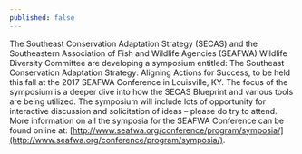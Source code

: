 ```yaml
---
published: false
---
```

The Southeast Conservation Adaptation Strategy (SECAS) and the Southeastern Association of Fish and Wildlife Agencies (SEAFWA) Wildlife Diversity Committee are developing a symposium entitled: The Southeast Conservation Adaptation Strategy: Aligning Actions for Success, to be held this fall at the 2017 SEAFWA Conference in Louisville, KY. The focus of the symposium is a deeper dive into how the SECAS Blueprint and various tools are being utilized. The symposium will include lots of opportunity for interactive discussion and solicitation of ideas – please do try to attend. More information on all the symposia for the SEAFWA Conference can be found online at: [http://www.seafwa.org/conference/program/symposia/](http://www.seafwa.org/conference/program/symposia/).